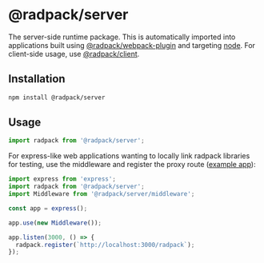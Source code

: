 # @radpack/server
The server-side runtime package. This is automatically imported into applications built using [@radpack/webpack-plugin] and targeting [node](webpack-target). For client-side usage, use [@radpack/client].


## Installation
```sh
npm install @radpack/server
```


## Usage
```js
import radpack from '@radpack/server';
```

For express-like web applications wanting to locally link radpack libraries for testing, use the middleware and register the proxy route ([example app](app-middleware)):
```js
import express from 'express';
import radpack from '@radpack/server';
import Middleware from '@radpack/server/middleware';

const app = express();

app.use(new Middleware());

app.listen(3000, () => {
  radpack.register(`http://localhost:3000/radpack`);
});
```


[@radpack/client]: ../client/
[@radpack/webpack-plugin]: ../webpack-plugin/
[app-middleware]: ../../examples/apps/middleware/
[webpack-target]: https://v4.webpack.js.org/configuration/target/

